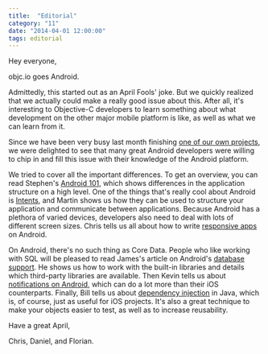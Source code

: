 ```yaml
---
title:  "Editorial"
category: "11"
date: "2014-04-01 12:00:00"
tags: editorial
---
```


Hey everyone,

objc.io goes Android. 

Admittedly, this started out as an April Fools' joke. But we quickly realized that we actually could make a really good issue about this. After all, it's interesting to Objective-C developers to learn something about what development on the other major mobile platform is like, as well as what we can learn from it.

Since we have been very busy last month finishing [one of our own projects](http://www.decksetapp.com), we were delighted to see that many great Android developers were willing to chip in and fill this issue with their knowledge of the Android platform.

We tried to cover all the important differences. To get an overview, you can read Stephen's [Android 101](/issues/1-view-controllers1/android_101_for_ios_developers.html), which shows differences in the application structure on a high level. One of the things that's really cool about Android is [Intents](/issues/11-android/android-intents/), and Martin shows us how they can be used to structure your application and communicate between applications. Because Android has a plethora of varied devices, developers also need to deal with lots of different screen sizes. Chris tells us all about how to write [responsive apps](/issues/11-android/responsive-android-applications/) on Android.

On Android, there's no such thing as Core Data. People who like working with SQL will be pleased to read James's article on Android's [database support](/issues/11-android/sqlite-database-support-in-android/). He shows us how to work with the built-in libraries and details which third-party libraries are available. Then Kevin tells us about [notifications on Android](/issues/11-android/android-notifications/), which can do a lot more than their iOS counterparts. Finally, Bill tells us about [dependency injection](/issues/11-android/dependency-injection-in-java/) in Java, which is, of course, just as useful for iOS projects. It's also a great technique to make your objects easier to test, as well as to increase reusability.

Have a great April,

Chris, Daniel, and Florian.


